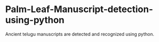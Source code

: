 # Palm-Leaf-Manuscript-detection-using-python
Ancient telugu manuscripts are detected and recognized using python. 
